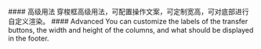 <cn>
#### 高级用法
穿梭框高级用法，可配置操作文案，可定制宽高，可对底部进行自定义渲染。
</cn>

<us>
#### Advanced
You can customize the labels of the transfer buttons, the width and height of the columns, and what should be displayed in the footer.
</us>
